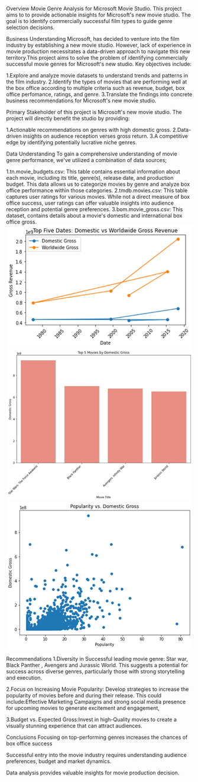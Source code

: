 Overview
Movie Genre Analysis for Microsoft Movie Studio.
This project aims to to provide actionable insights for Microsoft's new movie studio. The goal is to identify commercially successful film types to guide genre selection decisions.

Business Understanding
Microsoft, has decided to venture into the film industry by establishing a new movie studio. However, lack of experience in movie production necessitates a data-driven approach to navigate this new territory.This project aims to solve the problem of identifying commercially successful movie genres for Microsoft's new studio. Key objectives include:

1.Explore and analyze movie datasets to understand trends and patterns in the film industry.
2.Identify the types of movies that are performing well at the box office according to multiple criteria such as revenue, budget, box office perfomance, ratings, and genre. 
3.Translate the findings into concrete business recommendations for Microsoft's new movie studio.

Primary Stakeholder of this project is Microsoft's new movie studio. The project will directly benefit the studio by providing:

1.Actionable recommendations on genres with high domestic gross. 2.Data-driven insights on audience reception verses gross return. 3.A competitive edge by identifying potentially lucrative niche genres.

Data Understanding
To gain a comprehensive understanding of movie genre performance, we've utilized a combination of data sources;

1.tn.movie_budgets.csv: This table contains essential information about each movie, including its title, genre(s), release date, and production budget. This data allows us to categorize movies by genre and analyze box office performance within those categories. 
2.tmdb.movies.csv: This table captures user ratings for various movies. While not a direct measure of box office success, user ratings can offer valuable insights into audience reception and potential genre preferences. 
3.bom.movie_gross.csv: This dataset, contains details about a movie's domestic and international box office gross.
![alt text](image-1.png)
![alt text](image-2.png)
![alt text](image-3.png)

Recommendations
1.Diversity in Successful leading movie genre: Star war, Black Panther , Avengers and Jurassic World. This suggests a potential for success across diverse genres, particularly those with strong storytelling and execution.

2.Focus on Increasing Movie Popularity: Develop strategies to increase the popularity of movies before and during their release. This could include:Effective Marketing Campaigns and strong social media presence for upcoming movies to generate excitement and engagement,

3.Budget vs. Expected Gross:Invest in high-Quality movies to create a visually stunning experience that can attract audiences.

Conclusions
Focusing on top-performing genres increases the chances of box office success

Successful entry into the movie industry requires understanding audience preferences, budget and market dynamics.

Data analysis provides valuable insights for movie production decision.